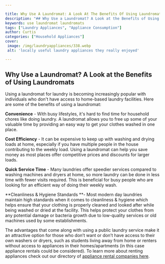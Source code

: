 ```yaml
---

title: Why Use A Laundromat: A Look At The Benefits Of Using Laundromats
description: "## Why Use a Laundromat? A Look at the Benefits of Using Laundromats...find out now"
keywords: use laundromat laundromats
tags: ["Laundry Appliances", "Appliance Consumption"]
author: Curtis
categories: ["Household Appliances"]
cover: 
 image: /img/laundryappliances/338.webp
 alt: 'locally useful laundry appliances they really enjoyed'

---
```


## Why Use a Laundromat? A Look at the Benefits of Using Laundromats
Using a laundromat for laundry is becoming increasingly popular with individuals who don't have access to home-based laundry facilities. Here are some of the benefits of using a laundromat: 

**Convenience** - With busy lifestyles, it's hard to find time for household chores like doing laundry. A laundromat allows you to free up some of your valuable time by providing an easy way to get your clothes washed in one place. 

**Cost Efficiency** - It can be expensive to keep up with washing and drying loads at home, especially if you have multiple people in the house contributing to the weekly load. Using a laundromat can help you save money as most places offer competitive prices and discounts for larger loads. 

**Quick Service Time** - Many laundries offer speedier services compared to washing machines and dryers at home, so more laundry can be done in less time with fewer visits required. This is beneficial for busy people who are looking for an efficient way of doing their weekly wash. 

 **Cleanliness & Hygiene Standards **- Most modern day laundries maintain high standards when it comes to cleanliness & hygiene which helps ensure that your clothing is properly cleaned and looked after while being washed or dried at the facility. This helps protect your clothes from any potential damage or bacteria growth due to low-quality services or old machines used by some establishments. 

 The advantages that come along with using a public laundry service make it an attractive option for those who don’t want or don’t have access to their own washers or dryers, such as students living away from home or renters without access to appliances in their homes/apartments (in this case appliance rentals could be considered). To learn more about renting appliances check out our directory of [appliance rental companies here](./pages/appliance-rental).
